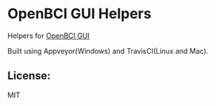 # OpenBCI GUI Helpers

Helpers for [OpenBCI GUI](https://github.com/OpenBCI/OpenBCI_GUI)

Built using Appveyor(Windows) and TravisCI(Linux and Mac).

## License: 
MIT
